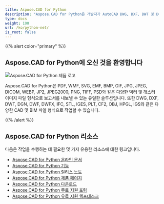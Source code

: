 ```yaml
---
title: Aspose.CAD for Python
description: "Aspose.CAD for Python은 개발자가 AutoCAD DWG, DXF, DWT 및 DGN, DWF, DWFX, IFC, STL, IGES, PLT, CF2, OBJ, HPGL, IGS와 같은 기타 CAD 및 BIM 파일 형식을 열고 읽고 처리할 수 있도록 합니다."
type: docs
weight: 100
url: /ko/python-net/
is_root: false
---
```


{{% alert color="primary" %}}

## **Aspose.CAD for Python에 오신 것을 환영합니다**

![Aspose.CAD for Python 제품 로고](/cad/_assets/home_4.png)

Aspose.CAD for Python은 PDF, WMF, SVG, EMF, BMP, GIF, JPG, JPEG, DICOM, WEBP, JP2, JPEG2000, PNG, TIFF, PSD와 같은 다양한 벡터 및 래스터 이미지 파일 형식으로 보고서를 내보낼 수 있는 유일한 솔루션입니다. 또한 DWG, DXF, DWT, DGN, DWF, DWFX, IFC, STL, IGES, PLT, CF2, OBJ, HPGL, IGS와 같은 다양한 CAD 및 BIM 파일 형식으로 작업할 수 있습니다.

{{% /alert %}}

## **Aspose.CAD for Python 리소스**

다음은 작업을 수행하는 데 필요한 몇 가지 유용한 리소스에 대한 링크입니다.

- [Aspose.CAD for Python 온라인 문서](/ko/cad/python-net/)
- [Aspose.CAD for Python 기능](/ko/cad/python-net/features-overview/)
- [Aspose.CAD for Python 릴리스 노트](https://releases.aspose.com/cad/python-net/release-notes/)
- [Aspose.CAD for Python 제품 페이지](https://products.aspose.com/cad/python-net/)
- [Aspose.CAD for Python 다운로드](https://downloads.aspose.com/cad/python-net)
- [Aspose.CAD for Python 무료 지원 포럼](https://forum.aspose.com/c/cad/19)
- [Aspose.CAD for Python 유료 지원 헬프데스크](https://helpdesk.aspose.com/)
